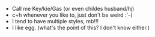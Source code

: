 - Call me Key/kie/Gas (or even childes husband/hj)
- c+h whenever you like to, just don't be weird :'-( 
- I tend to have multiple styles, mb!!!
- I like egg.
(what's the point of this? I don't know either.)
